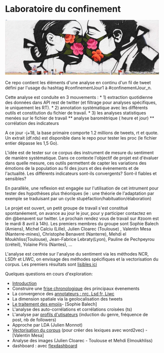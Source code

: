 # Laboratoire du confinement
![Pony Wave - venice beach](ponywave_masc.jpg)

Ce repo contient les éléments d'une analyse en continu d'un fil de tweet défini par l'usage du hashtag #confinementJour1 à #confinementJour_n.

Cette analyse est conduite en 3 mouvements :
    * 1) extraction quotidienne des données dans API rest de twitter (et filtrage pour analyses spécifiques, ie uniquement les RT).
    * 2) annotation systématique avec les différents outils et constitution du fichier de travail.
    * 3) les analyses statistiques menées sur le fichier de travail
        ** analyse baromètrique ( heure et jour)
        ** corrélation des indicateurs

A ce jour -j+18, la base primaire comporte 1.2 millions de tweets, rt et quote. Un extrait (df.rds) est disponible dans le repo pour tester les proc (le fichier entier dépasse les 1,5 Go).

L'idée est de tester sur ce corpus des instrument de mesure du sentiment de manière systématique. Dans ce contexte l'objectif de projet est d'évaluer dans quelle mesure, ces outils permettent de capter les variations des émotions de la population au fil des jours et des évènements et de l'actualité. Les différents indicateurs sont-ils convergents? Sont-il fiables et sensibles?

En parallèle, une reflexion est engagée sur l'utilisation de cet intrument pour tester des hypothèses plus théoriques (ie : une théorie de l'adaptation par exemple se traduisant par un cycle stupéfaction/habituation/élaboration)

Le projet est ouvert, un petit groupe de travail s'est constitué spontanéement, on avance au jour le jour, pour y participer contactez en dm @benavent sur twitter. Le prochain rendez vous de travail sur #zoom est le mardi 8 avril à 14h). Les premiers membres du groupe sont  Sophie Balech (Amiens),  Michel Calciu (Lille), Julien Cloarec (Toulouse) , Valentin Mesa (Nanterre-mines), Christophe Benavent (Nanterre), Mehdi el Moukhliss(Toulouse), Jean-Fabrice Lebraty(Lyon), Pauline de Pechpeyrou (créteil), Yolaine Piris (Nantes), ...

L'analyse est centrée sur l'analyse du sentiment via les méthodes NCR, LSDfr et LIWC, on envisage des méthodes spécifiques et la vectorisation du corpus. Les premiers résultats sont [lisibles ici](https://benaventc.github.io/BarometreConfinement/LdC3_analyse_V01_bc.html)

Quelques questions en cours d'exploration:
 * [Introduction](https://benaventc.github.io/BarometreConfinement/LdC1_introduction_V01_bc.html)
 * Construire une [frise chronologique](https://docs.google.com/spreadsheets/d/1PQQzlgOht7NA8YWfwF7zyGWdI0zTFzJaRMXSE0h6vvo/edit?usp=sharing) des principaux évenements 
 * La convergence des [annotateurs : nrc, Lsd fr, Liwc](LdC3_fiability_sentiment_V01_bc)
 * La dimension spatiale via la geolocalisation des tweets
 * [Le traitement des emojis](https://benaventc.github.io/BarometreConfinement/confinement02_emojis.html)-  [Sophie Balech]
 * L'analyse des auto-corrélations et corrélations croisées (ts)
 * L'analyse par [profils d'utisateurs]() (induction du genre, fréquence de post, nb de followers)
 * Approche par LDA (Julien Monnot)
 * [Vectorisation du corpus](https://benaventc.github.io/BarometreConfinement/LdC2_vector_V1_Valentin.html) (pour créer des lexiques avec word2vec) - [Valentin Mesa]
 * Analyse des images (Julien Cloarec - Toulouse et Mehdi Elmoukhliss)
 * dashboard : avec [flexdashboard](https://rmarkdown.rstudio.com/flexdashboard/using.html#components) 
